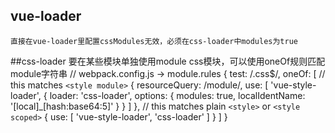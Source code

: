 ## vue-loader
    直接在vue-loader里配置cssModules无效，必须在css-loader中modules为true
    
##css-loader
    要在某些模块单独使用module css模块，可以使用oneOf规则匹配module字符串
    // webpack.config.js -> module.rules
    {
    test: /\.css$/,
    oneOf: [
    // this matches `<style module>`
    {
      resourceQuery: /module/,
      use: [
        'vue-style-loader',
        {
          loader: 'css-loader',
          options: {
            modules: true,
            localIdentName: '[local]_[hash:base64:5]'
          }
        }
      ]
    },
    // this matches plain `<style>` or `<style scoped>`
    {
      use: [
        'vue-style-loader',
        'css-loader'
      ]
    }
    ]
    }
